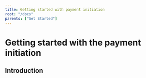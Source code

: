 ```yaml
---
title: Getting started with payment initiation
root: "/docs"
parents: ["Get Started"]
---
```

# Getting started with the payment initiation

## Introduction


